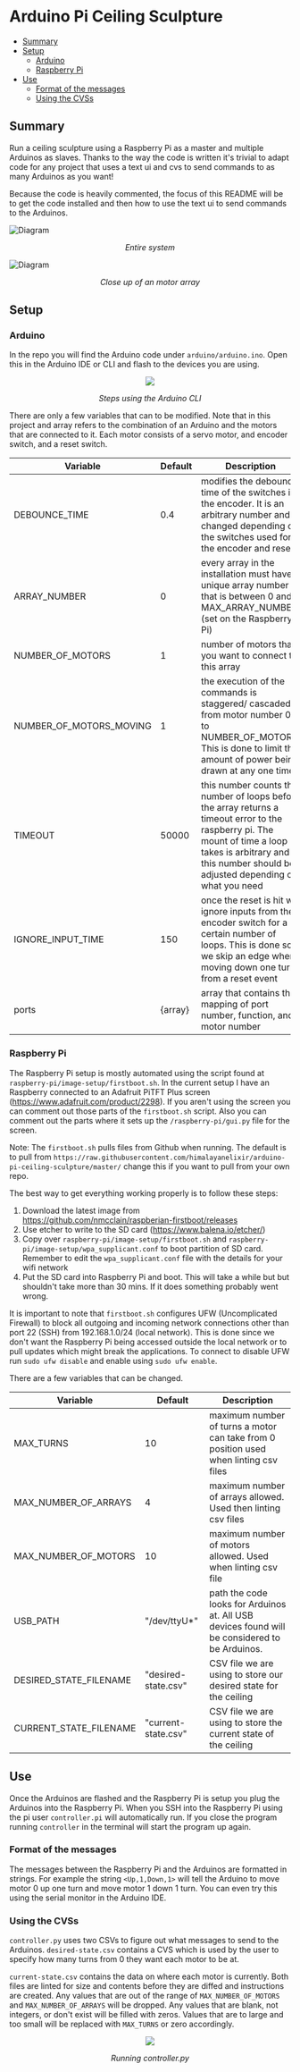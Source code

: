 # Arduino Pi Ceiling Sculpture
<!-- vscode-markdown-toc -->
* [Summary](#Summary)
* [Setup](#Setup)
	* [Arduino](#Arduino)
	* [Raspberry Pi](#RaspberryPi)
* [Use](#Use)
	* [Format of the messages](#Formatofthemessages)
	* [Using the CVSs](#UsingtheCVSs)

<!-- vscode-markdown-toc-config
	numbering=false
	autoSave=true
	/vscode-markdown-toc-config -->
<!-- /vscode-markdown-toc -->

## <a name='Summary'></a>Summary

Run a ceiling sculpture using a Raspberry Pi as a master and multiple Arduinos as slaves. Thanks to the way the code is written it's trivial to adapt code for any project that uses a text ui and cvs to send commands to as many Arduinos as you want!

Because the code is heavily commented, the focus of this README will be to get the code installed and then how to use the text ui to send commands to the Arduinos.

![Diagram](https://raw.githubusercontent.com/himalayanelixir/arduino-pi-ceiling-sculpture/master/docs/arduino-pi-ceiling-sculpture-diagram.png)
<p align="center"><i>Entire system</i></p>

![Diagram](https://raw.githubusercontent.com/himalayanelixir/arduino-pi-ceiling-sculpture/master/docs/arduino-pi-ceiling-sculpture-diagram-close-up.png)
<p align="center"><i>Close up of an motor array</i></p>

## <a name='Setup'></a>Setup

### <a name='Arduino'></a>Arduino

In the repo you will find the Arduino code under ```arduino/arduino.ino```. Open this in the Arduino IDE or CLI and flash to the devices you are using.

<p align="center"><img src="https://raw.githubusercontent.com/himalayanelixir/arduino-pi-ceiling-sculpture/master/docs/arduino-upload.gif"></p>
<p align="center"><i>Steps using the Arduino CLI</i></p>

There are only a few variables that can to be modified. Note that in this project and array refers to the combination of an Arduino and the motors that are connected to it. Each motor consists of a servo motor, and encoder switch, and a reset switch.

| Variable                       | Default          | Description                                                                                                                                                                          |
|--------------------------------|------------------|--------------------------------------------------------------------------------------------------------------------------------------------------------------------------------------|
| DEBOUNCE_TIME                  | 0.4              | modifies the debounce time of the switches in the encoder. It is an arbitrary number and changed depending on the switches used for the encoder and reset                        |
| ARRAY_NUMBER                   | 0                | every array in the installation must have a unique array number that is between 0 and MAX_ARRAY_NUMBER (set on the Raspberry Pi)                                                     |
| NUMBER_OF_MOTORS               | 1                | number of motors that you want to connect to this array                                                                                                                              |
| NUMBER_OF_MOTORS_MOVING        | 1                | the execution of the commands is staggered/ cascaded from motor number 0 to NUMBER_OF_MOTORS. This is done to limit the amount of power being drawn at any one time|
| TIMEOUT                        | 50000            | this number counts the number of loops before the array returns a timeout error to the raspberry pi. The mount of time a loop takes is arbitrary and this number should be adjusted depending on what you need|
| IGNORE_INPUT_TIME              | 150              | once the reset is hit we ignore inputs from the encoder switch for a certain number of loops. This is done so we skip an edge when moving down one turn from a reset event          |
ports | {array}| array that contains the mapping of port number, function, and motor number

### <a name='RaspberryPi'></a>Raspberry Pi

The Raspberry Pi setup is mostly automated using the script found at ```raspberry-pi/image-setup/firstboot.sh```. In the current setup I have an Raspberry connected to an Adafruit PiTFT Plus screen (<https://www.adafruit.com/product/2298>). If you aren't using the screen you can comment out those parts of the ```firstboot.sh``` script.  Also you can comment out the parts where it sets up the ```/raspberry-pi/gui.py``` file for the screen.

Note: The ```firstboot.sh``` pulls files from Github when running. The default is to pull from ```https://raw.githubusercontent.com/himalayanelixir/arduino-pi-ceiling-sculpture/master/``` change this if you want to pull from your own repo.

The best way to get everything working properly is to follow these steps:
1. Download the latest image from <https://github.com/nmcclain/raspberian-firstboot/releases>
2. Use etcher to write to the SD card (<https://www.balena.io/etcher/>)
3. Copy over ```raspberry-pi/image-setup/firstboot.sh``` and ```raspberry-pi/image-setup/wpa_supplicant.conf``` to boot partition of SD card. Remember to edit the `wpa_supplicant.conf` file with the details for your wifi network
4. Put the SD card into Raspberry Pi and boot. This will take a while but but shouldn't take more than 30 mins. If it does something probably went wrong.

It is important to note that ```firstboot.sh``` configures UFW (Uncomplicated Firewall) to block all outgoing and incoming network connections other than port 22 (SSH) from 192.168.1.0/24 (local network). This is done since we don't want the Raspberry Pi being accessed outside the local network or to pull updates which might break the applications. To connect to disable UFW run ```sudo ufw disable``` and enable using ```sudo ufw enable```.

There are a few variables that can be changed.

| Variable               | Default             | Description                                                                                   |
|------------------------|---------------------|-----------------------------------------------------------------------------------------------|
| MAX_TURNS              | 10                  | maximum number of turns a motor can take from 0 position used when linting csv files          |
| MAX_NUMBER_OF_ARRAYS   | 4                   | maximum number of arrays allowed. Used then linting csv files                                 |
| MAX_NUMBER_OF_MOTORS   | 10                  | maximum number of motors allowed. Used when linting csv file                                  |
| USB_PATH               | "/dev/ttyU*"        | path the code looks for Arduinos at. All USB devices found will be considered to be Arduinos. |
| DESIRED_STATE_FILENAME | "desired-state.csv" | CSV file we are using to store our desired state for the ceiling                              |
| CURRENT_STATE_FILENAME | "current-state.csv" | CSV file we are using to store the current state of the ceiling                               |

## <a name='Use'></a>Use

Once the Arduinos are flashed and the Raspberry Pi is setup you plug the Arduinos into the Raspberry Pi. When you SSH into the Raspberry Pi using the pi user ```controller.pi``` will automatically run. If you close the program running ```controller``` in the terminal will start the program up again.

### <a name='Formatofthemessages'></a>Format of the messages

The messages between the Raspberry Pi and the Arduinos are formatted in strings. For example the string  ```<Up,1,Down,1>``` will tell the Arduino to move motor 0 up one turn and move motor 1 down 1 turn. You can even try this using the serial monitor in the Arduino IDE.

### <a name='UsingtheCVSs'></a>Using the CVSs

```controller.py``` uses two CSVs to figure out what messages to send to the Arduinos. ```desired-state.csv``` contains a CVS which is used by the user to specify how many turns from 0 they want each motor to be at.

```current-state.csv``` contains the data on where each motor is currently. Both files are linted for size and contents before they are diffed and instructions are created. Any values that are out of the range of ```MAX_NUMBER_OF_MOTORS``` and ```MAX_NUMBER_OF_ARRAYS``` will be dropped. Any values that are blank, not integers, or don't exist will be filled with zeros. Values that are to large and too small will be replaced with ```MAX_TURNS``` or zero accordingly.

<p align="center"><img src="https://raw.githubusercontent.com/himalayanelixir/arduino-pi-ceiling-sculpture/master/docs/pi-controller.gif"></p>
<p align="center"><i>Running controller.py</i></p>

